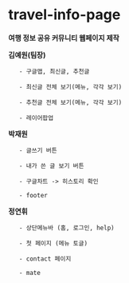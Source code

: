 # travel-info-page

**여행 정보 공유 커뮤니티 웹페이지 제작**


**김예원(팀장)**

       - 구글맵, 최신글, 추천글

       - 최신글 전체 보기(메뉴, 각각 보기)
       
       - 추천글 전체 보기(메뉴, 각각 보기)
       
       - 레이어팝업
       
       
**박재원**

       - 글쓰기 버튼

       - 내가 쓴 글 보기 버튼
       
       - 구글차트 -> 히스토리 확인
       
       - footer
      
      
**정연휘**

       - 상단메뉴바 (홈, 로그인, help)

       - 첫 페이지 (메뉴 토글)
        
       - contact 페이지
       
       - mate 
       
       
